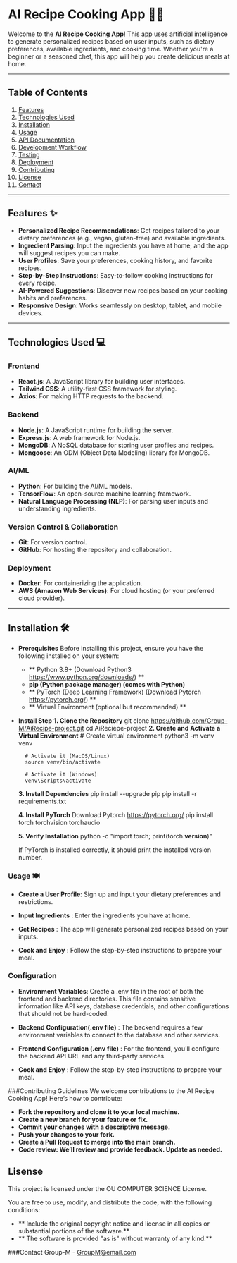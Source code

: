 # AI Recipe Cooking App 🍳🤖

Welcome to the **AI Recipe Cooking App**! This app uses artificial intelligence to generate personalized recipes based on user inputs, such as dietary preferences, available ingredients, and cooking time. Whether you're a beginner or a seasoned chef, this app will help you create delicious meals at home.

---

## Table of Contents
1. [Features](#features)
2. [Technologies Used](#technologies-used)
3. [Installation](#installation)
4. [Usage](#usage)
5. [API Documentation](#api-documentation)
6. [Development Workflow](#development-workflow)
7. [Testing](#testing)
8. [Deployment](#deployment)
9. [Contributing](#contributing)
10. [License](#license)
11. [Contact](#contact)

---

## Features ✨
- **Personalized Recipe Recommendations**: Get recipes tailored to your dietary preferences (e.g., vegan, gluten-free) and available ingredients.
- **Ingredient Parsing**: Input the ingredients you have at home, and the app will suggest recipes you can make.
- **User Profiles**: Save your preferences, cooking history, and favorite recipes.
- **Step-by-Step Instructions**: Easy-to-follow cooking instructions for every recipe.
- **AI-Powered Suggestions**: Discover new recipes based on your cooking habits and preferences.
- **Responsive Design**: Works seamlessly on desktop, tablet, and mobile devices.

---

## Technologies Used 💻
### Frontend
- **React.js**: A JavaScript library for building user interfaces.
- **Tailwind CSS**: A utility-first CSS framework for styling.
- **Axios**: For making HTTP requests to the backend.

### Backend
- **Node.js**: A JavaScript runtime for building the server.
- **Express.js**: A web framework for Node.js.
- **MongoDB**: A NoSQL database for storing user profiles and recipes.
- **Mongoose**: An ODM (Object Data Modeling) library for MongoDB.

### AI/ML
- **Python**: For building the AI/ML models.
- **TensorFlow**: An open-source machine learning framework.
- **Natural Language Processing (NLP)**: For parsing user inputs and understanding ingredients.

### Version Control & Collaboration
- **Git**: For version control.
- **GitHub**: For hosting the repository and collaboration.

### Deployment
- **Docker**: For containerizing the application.
- **AWS (Amazon Web Services)**: For cloud hosting (or your preferred cloud provider).

---

## Installation 🛠️

- **Prerequisites**
	Before installing this project, ensure you have the following installed on your system:
	 - ** Python 3.8+ (Download Python3 https://www.python.org/downloads/) **
	 - **pip (Python package manager) (comes with Python)**
	 - ** PyTorch (Deep Learning Framework) (Download Pytorch https://pytorch.org/) **
	 - ** Virtual Environment (optional but recommended) **


- **Install Step**
	**1. Clone the Repository**
		git clone https://github.com/Group-M/AiRecipe-project.git
  		cd AiReciepe-project
  	**2. Create and Activate a Virtual Environment**
		# Create virtual environment
			python3 -m venv venv

		# Activate it (MacOS/Linux)
		source venv/bin/activate

		# Activate it (Windows)
		venv\Scripts\activate

	**3. Install Dependencies**
		pip install --upgrade pip
		pip install -r requirements.txt

	**4. Install PyTorch**
	Download Pytorch https://pytorch.org/
	pip install torch torchvision torchaudio


	**5. Verify Installation**
	python -c "import torch; print(torch.__version__)"

	If PyTorch is installed correctly, it should print the installed version number.


### Usage 🍽️
- **Create a User Profile**: Sign up and input your dietary preferences and restrictions.

- **Input Ingredients** : Enter the ingredients you have at home.

- **Get Recipes** : The app will generate personalized recipes based on your inputs.

- **Cook and Enjoy** : Follow the step-by-step instructions to prepare your meal.

### Configuration
- **Environment Variables**: Create a .env file in the root of both the frontend and backend directories. This file contains sensitive information like API keys, database credentials, and other configurations that should not be hard-coded.

- **Backend Configuration(.env file)** : The backend requires a few environment variables to connect to the database and other services.

- **Frontend Configuration (.env file)** : For the frontend, you'll configure the backend API URL and any third-party services.

- **Cook and Enjoy** : Follow the step-by-step instructions to prepare your meal.

###Contributing Guidelines 
We welcome contributions to the AI Recipe Cooking App! Here’s how to contribute:

- **Fork the repository and clone it to your local machine.**
- **Create a new branch for your feature or fix.**
- **Commit your changes with a descriptive message.**
- **Push your changes to your fork.**
- **Create a Pull Request to merge into the main branch.**
- **Code review: We’ll review and provide feedback. Update as needed.**

## Lisense
This project is licensed under the OU COMPUTER SCIENCE License.

You are free to use, modify, and distribute the code, with the following conditions:

- ** Include the original copyright notice and license in all copies or substantial portions of the software.** 
- ** The software is provided "as is" without warranty of any kind.** 


###Contact
Group-M - GroupM@email.com


